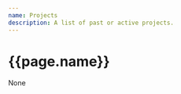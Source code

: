 ```yaml
---
name: Projects
description: A list of past or active projects.
---
```

<h1>{{page.name}}</h1>

None


